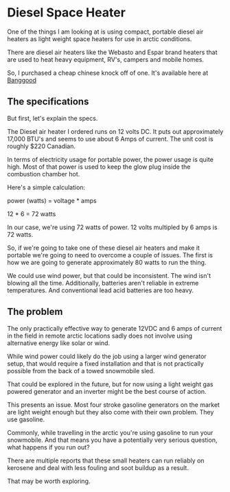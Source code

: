 <!-- TITLE: Diesel Space Heater -->
<!-- SUBTITLE: A quick summary of Diesel Space Heater -->

# Diesel Space Heater
One of the things I am looking at is using compact, portable diesel air heaters as light weight space heaters for use in arctic conditions.

There are diesel air heaters like the Webasto and Espar brand heaters that are used to heat heavy equipment, RV's, campers and mobile homes.

So, I purchased a cheap chinese knock off of one. It's available here at [Banggood](https://www.banggood.com/24V12V-5kw-Diesel-Air-Parking-Heater-Diesel-Heating-Air-Parking-Heater-with-Digital-Switch-p-1252913.html)

## The specifications
But first, let's explain the specs.

The Diesel air heater I ordered runs on 12 volts DC. It puts out approximately 17,000 BTU's and seems to use about 6 Amps of current. The unit cost is roughly $220 Canadian.

In terms of electricity usage for portable power, the power usage is quite high. Most of that power is used to keep the glow plug inside the combustion chamber hot.

Here's a simple calculation:

power (watts) = voltage * amps

12 * 6 = 72 watts

In our case, we're using 72 watts of power. 12 volts multipled by 6 amps is 72 watts.

So, if we're going to take one of these diesel air heaters and make it portable we're going to need to overcome a couple of issues. The first is how we are going to generate approximately 80 watts to run the thing.

We could use wind power, but that could be inconsistent. The wind isn't blowing all the time. Additionally, batteries aren't reliable in extreme temperatures. And conventional lead acid batteries are too heavy.

## The problem
The only practically effective way to generate 12VDC and 6 amps of current in the field in remote arctic locations sadly does not involve using alternative energy like solar or wind.

While wind power could likely do the job using a larger wind generator setup, that would require a fixed installation and that is not practically possible from the back of a towed snowmobile sled.

That could be explored in the future, but for now using a light weight gas powered generator and an inverter might be the best course of action.

This presents an issue. Most four stroke gasoline generators on the market are light weight enough but they also come with their own problem. They use gasoline.

Commonly, while travelling in the arctic you're using gasoline to run your snowmobile. And that means you have a potentially very serious question, what happens if you run out?

There are multiple reports that these small heaters can run reliably on kerosene and deal with less fouling and soot buildup as a result.

That may be worth exploring.


